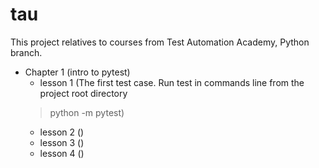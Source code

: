 # tau
This project relatives to courses from Test Automation Academy, Python branch.

* Chapter 1 (intro to pytest)
    - lesson 1 (The first test case. 
    Run test in commands line from the project root directory 
    > python -m pytest)
    - lesson 2 ()
    - lesson 3 ()
    - lesson 4 ()
